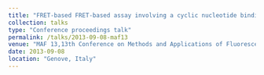 ```yaml
---
title: "FRET-based FRET-based assay involving a cyclic nucleotide binding domain: its advantages over Anisotropy-based assay"
collection: talks
type: "Conference proceedings talk"
permalink: /talks/2013-09-08-maf13
venue: "MAF 13,13th Conference on Methods and Applications of Fluorescence"
date: 2013-09-08
location: "Genove, Italy"
---
```

